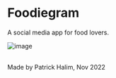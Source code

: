 # Foodiegram

A social media app for food lovers. 
<br>

![image](https://user-images.githubusercontent.com/90876112/202823152-de9f3107-d7d3-42b2-b32f-1bec12fcbab4.png)

<br>
Made by Patrick Halim, Nov 2022
<br><br>
